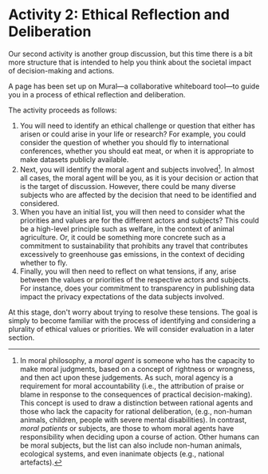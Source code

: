 # Activity 2: Ethical Reflection and Deliberation

Our second activity is another group discussion, but this time there is a bit more structure that is intended to help you think about the societal impact of decision-making and actions.

A page has been set up on Mural—a collaborative whiteboard tool—to guide you in a process of ethical reflection and deliberation.

The activity proceeds as follows:

1. You will need to identify an ethical challenge or question that either has arisen or could arise in your life or research? For example, you could consider the question of whether you should fly to international conferences, whether you should eat meat, or when it is appropriate to make datasets publicly available.
2. Next, you will identify the moral agent and subjects involved[^agent]. In almost all cases, the moral agent will be you, as it is your decision or action that is the target of discussion. However, there could be many diverse subjects who are affected by the decision that need to be identified and considered.
3. When you have an initial list, you will then need to consider what the priorities and values are for the different actors and subjects? This could be a high-level principle such as welfare, in the context of animal agriculture. Or, it could be something more concrete such as a commitment to sustainability that prohibits any travel that contributes excessively to greenhouse gas emissions, in the context of deciding whether to fly.
4. Finally, you will then need to reflect on what tensions, if any, arise between the values or priorities of the respective actors and subjects. For instance, does your commitment to transparency in publishing data impact the privacy expectations of the data subjects involved.

At this stage, don't worry about trying to resolve these tensions. The goal is simply to become familiar with the process of identifying and considering a plurality of ethical values or priorities. We will consider evaluation in a later section.

[^agent]: In moral philosophy, a *moral agent* is someone who has the capacity to make moral judgments, based on a concept of rightness or wrongness, and then act upon these judgements. As such, moral agency is a requirement for moral accountability (i.e., the attribution of praise or blame in response to the consequences of practical decision-making). This concept is used to draw a distinction between rational agents and those who lack the capacity for rational deliberation, (e.g., non-human animals, children, people with severe mental disabilities). In contrast, *moral patients* or subjects, are those to whom moral agents have responsibility when deciding upon a course of action. Other humans can be moral subjects, but the list can also include non-human animals, ecological systems, and even inanimate objects (e.g., national artefacts).

